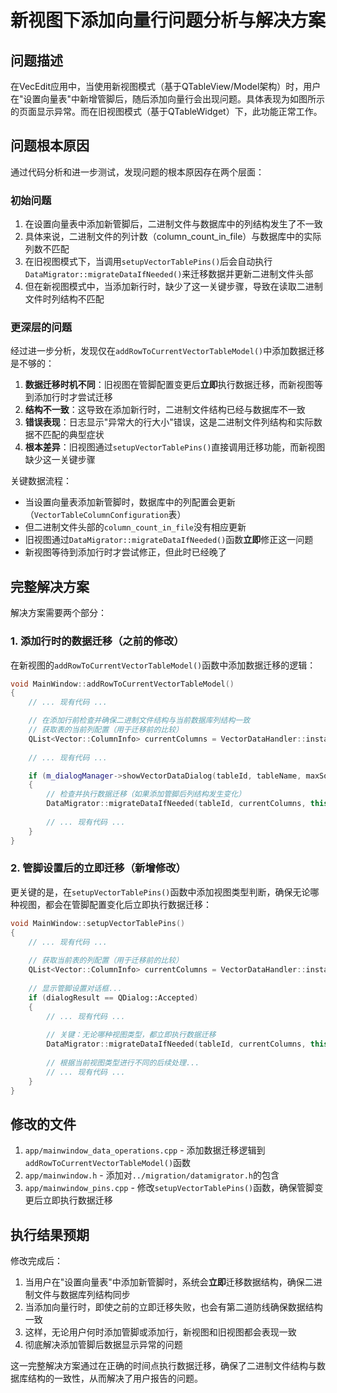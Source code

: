 # 新视图下添加向量行问题分析与解决方案

## 问题描述

在VecEdit应用中，当使用新视图模式（基于QTableView/Model架构）时，用户在"设置向量表"中新增管脚后，随后添加向量行会出现问题。具体表现为如图所示的页面显示异常。而在旧视图模式（基于QTableWidget）下，此功能正常工作。

## 问题根本原因

通过代码分析和进一步测试，发现问题的根本原因存在两个层面：

### 初始问题

1. 在设置向量表中添加新管脚后，二进制文件与数据库中的列结构发生了不一致
2. 具体来说，二进制文件的列计数（column_count_in_file）与数据库中的实际列数不匹配
3. 在旧视图模式下，当调用`setupVectorTablePins()`后会自动执行`DataMigrator::migrateDataIfNeeded()`来迁移数据并更新二进制文件头部
4. 但在新视图模式中，当添加新行时，缺少了这一关键步骤，导致在读取二进制文件时列结构不匹配

### 更深层的问题

经过进一步分析，发现仅在`addRowToCurrentVectorTableModel()`中添加数据迁移是不够的：

1. **数据迁移时机不同**：旧视图在管脚配置变更后**立即**执行数据迁移，而新视图等到添加行时才尝试迁移
2. **结构不一致**：这导致在添加新行时，二进制文件结构已经与数据库不一致
3. **错误表现**：日志显示"异常大的行大小"错误，这是二进制文件列结构和实际数据不匹配的典型症状
4. **根本差异**：旧视图通过`setupVectorTablePins()`直接调用迁移功能，而新视图缺少这一关键步骤

关键数据流程：

- 当设置向量表添加新管脚时，数据库中的列配置会更新（`VectorTableColumnConfiguration`表）
- 但二进制文件头部的`column_count_in_file`没有相应更新
- 旧视图通过`DataMigrator::migrateDataIfNeeded()`函数**立即**修正这一问题
- 新视图等待到添加行时才尝试修正，但此时已经晚了

## 完整解决方案

解决方案需要两个部分：

### 1. 添加行时的数据迁移（之前的修改）

在新视图的`addRowToCurrentVectorTableModel()`函数中添加数据迁移的逻辑：

```cpp
void MainWindow::addRowToCurrentVectorTableModel()
{
    // ... 现有代码 ...

    // 在添加行前检查并确保二进制文件结构与当前数据库列结构一致
    // 获取表的当前列配置（用于迁移前的比较）
    QList<Vector::ColumnInfo> currentColumns = VectorDataHandler::instance().getAllColumnInfo(tableId);
    
    // ... 现有代码 ...

    if (m_dialogManager->showVectorDataDialog(tableId, tableName, maxSortIndex + 1))
    {
        // 检查并执行数据迁移（如果添加管脚后列结构发生变化）
        DataMigrator::migrateDataIfNeeded(tableId, currentColumns, this);
        
        // ... 现有代码 ...
    }
}
```

### 2. 管脚设置后的立即迁移（新增修改）

更关键的是，在`setupVectorTablePins()`函数中添加视图类型判断，确保无论哪种视图，都会在管脚配置变化后立即执行数据迁移：

```cpp
void MainWindow::setupVectorTablePins()
{
    // ... 现有代码 ...
    
    // 获取当前表的列配置（用于迁移前的比较）
    QList<Vector::ColumnInfo> currentColumns = VectorDataHandler::instance().getAllColumnInfo(tableId);
    
    // 显示管脚设置对话框...
    if (dialogResult == QDialog::Accepted)
    {
        // ... 现有代码 ...
        
        // 关键：无论哪种视图类型，都立即执行数据迁移
        DataMigrator::migrateDataIfNeeded(tableId, currentColumns, this);
        
        // 根据当前视图类型进行不同的后续处理...
        // ... 现有代码 ...
    }
}
```

## 修改的文件

1. `app/mainwindow_data_operations.cpp` - 添加数据迁移逻辑到`addRowToCurrentVectorTableModel()`函数
2. `app/mainwindow.h` - 添加对`../migration/datamigrator.h`的包含
3. `app/mainwindow_pins.cpp` - 修改`setupVectorTablePins()`函数，确保管脚变更后立即执行数据迁移

## 执行结果预期

修改完成后：

1. 当用户在"设置向量表"中添加新管脚时，系统会**立即**迁移数据结构，确保二进制文件与数据库列结构同步
2. 当添加向量行时，即使之前的立即迁移失败，也会有第二道防线确保数据结构一致
3. 这样，无论用户何时添加管脚或添加行，新视图和旧视图都会表现一致
4. 彻底解决添加管脚后数据显示异常的问题

这一完整解决方案通过在正确的时间点执行数据迁移，确保了二进制文件结构与数据库结构的一致性，从而解决了用户报告的问题。
